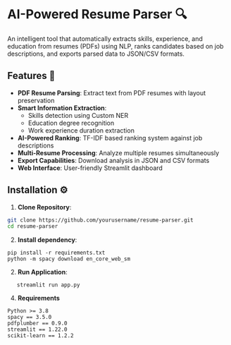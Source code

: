 # AI-Powered Resume Parser 🔍

An intelligent tool that automatically extracts skills, experience, and education from resumes (PDFs) using NLP, ranks candidates based on job descriptions, and exports parsed data to JSON/CSV formats.


## Features 🚀

- **PDF Resume Parsing**: Extract text from PDF resumes with layout preservation
- **Smart Information Extraction**:
  - Skills detection using Custom NER
  - Education degree recognition
  - Work experience duration extraction
- **AI-Powered Ranking**: TF-IDF based ranking system against job descriptions
- **Multi-Resume Processing**: Analyze multiple resumes simultaneously
- **Export Capabilities**: Download analysis in JSON and CSV formats
- **Web Interface**: User-friendly Streamlit dashboard

## Installation ⚙️

1. **Clone Repository**:
```bash
git clone https://github.com/yourusername/resume-parser.git
cd resume-parser
```
2. **Install dependency**:
```
pip install -r requirements.txt
python -m spacy download en_core_web_sm
```
2. **Run Application**:
```
   streamlit run app.py
```
4. **Requirements**
```
Python >= 3.8
spacy == 3.5.0
pdfplumber == 0.9.0
streamlit == 1.22.0
scikit-learn == 1.2.2
```
